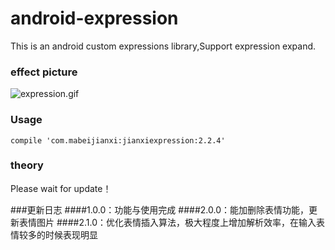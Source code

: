 # android-expression
This is an android custom expressions library,Support expression expand.

### effect picture
![expression.gif](http://7xq6db.com1.z0.glb.clouddn.com/expression.gif)

### Usage
    compile 'com.mabeijianxi:jianxiexpression:2.2.4'

### theory
Please wait for update！

###更新日志
####1.0.0：功能与使用完成
####2.0.0：能加删除表情功能，更新表情图片
####2.1.0：优化表情插入算法，极大程度上增加解析效率，在输入表情较多的时候表现明显

